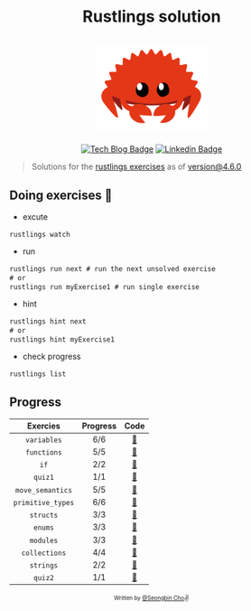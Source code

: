 <h1 align="center">
  <div>Rustlings solution</div><br>
  <img src="logo.png" alt="rust" width="200">
</h1>

<div align="center">

[![Tech Blog Badge](http://img.shields.io/badge/-Tech%20blog-000000?style=flat-square&logo=github&link=https://chobobdev.github.io/blog)](https://chobobdev.github.io/blog) [![Linkedin Badge](https://img.shields.io/badge/-LinkedIn-blue?style=flat-square&logo=Linkedin&logoColor=white&link=https://www.linkedin.com/in/seongbin-cho-120641170/)](https://www.linkedin.com/in/seongbin-cho-120641170/)

</div>

> Solutions for the [rustlings exercises](https://github.com/rust-lang/rustlings) as of version@4.6.0

## Doing exercises 🏃

- excute

```shell
rustlings watch
```

- run

```shell
rustlings run next # run the next unsolved exercise
# or
rustlings run myExercise1 # run single exercise
```

- hint

```shell
rustlings hint next
# or
rustlings hint myExercise1
```

- check progress

```shell
rustlings list
```

## Progress

| Exercies          | Progress  | Code                                                                                          |
| :---------------: | :-------: | :-------------------------------------------------------------------------------------------: |
| `variables`       | 6/6       | [:link:](https://github.com/chobobdev/Rustling-Solution/tree/master/exercises/variables)       |
| `functions`       | 5/5       | [:link:](https://github.com/chobobdev/Rustling-Solution/tree/master/exercises/functions)       |
| `if`              | 2/2       | [:link:](https://github.com/chobobdev/Rustling-Solution/tree/master/exercises/if)              |
| `quiz1`           | 1/1       | [:link:](https://github.com/chobobdev/Rustling-Solution/tree/master/exercises/quiz1.md)        |
| `move_semantics`  | 5/5       | [:link:](https://github.com/chobobdev/Rustling-Solution/tree/master/exercises/move_semantics)  |
| `primitive_types` | 6/6       | [:link:](https://github.com/chobobdev/Rustling-Solution/tree/master/exercises/primitive_types) |
| `structs`         | 3/3       | [:link:](https://github.com/chobobdev/Rustling-Solution/tree/master/exercises/structs)         |
| `enums`           | 3/3       | [:link:](https://github.com/chobobdev/Rustling-Solution/tree/master/exercises/enums)           |
| `modules`         | 3/3       | [:link:](https://github.com/chobobdev/Rustling-Solution/tree/master/exercises/modules)         |
| `collections`     | 4/4       | [:link:](https://github.com/chobobdev/Rustling-Solution/tree/master/exercises/collections)     |
| `strings`         | 2/2       | [:link:](https://github.com/chobobdev/Rustling-Solution/tree/master/exercises/strings)         |
| `quiz2`           | 1/1       | [:link:](https://github.com/chobobdev/Rustling-Solution/tree/master/exercises/quiz2.md)        |

<div align="center">

<sub><sup>Written by <a href="https://github.com/chobobdev">@Seongbin Cho</a></sup></sub><small>✌</small>

</div>